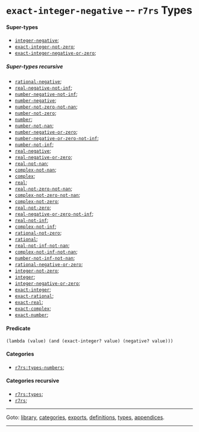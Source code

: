 

<a id='type__r7rs__exact-integer-negative'></a>

# `exact-integer-negative` -- `r7rs` Types


<a id='type__r7rs__exact-integer-negative__super-types'></a>

#### Super-types

 * [`integer-negative`](../../r7rs/types/integer-negative.md#type__r7rs__integer-negative);
 * [`exact-integer-not-zero`](../../r7rs/types/exact-integer-not-zero.md#type__r7rs__exact-integer-not-zero);
 * [`exact-integer-negative-or-zero`](../../r7rs/types/exact-integer-negative-or-zero.md#type__r7rs__exact-integer-negative-or-zero);


<a id='type__r7rs__exact-integer-negative__super-types-recursive'></a>

##### Super-types recursive

 * [`rational-negative`](../../r7rs/types/rational-negative.md#type__r7rs__rational-negative);
 * [`real-negative-not-inf`](../../r7rs/types/real-negative-not-inf.md#type__r7rs__real-negative-not-inf);
 * [`number-negative-not-inf`](../../r7rs/types/number-negative-not-inf.md#type__r7rs__number-negative-not-inf);
 * [`number-negative`](../../r7rs/types/number-negative.md#type__r7rs__number-negative);
 * [`number-not-zero-not-nan`](../../r7rs/types/number-not-zero-not-nan.md#type__r7rs__number-not-zero-not-nan);
 * [`number-not-zero`](../../r7rs/types/number-not-zero.md#type__r7rs__number-not-zero);
 * [`number`](../../r7rs/types/number.md#type__r7rs__number);
 * [`number-not-nan`](../../r7rs/types/number-not-nan.md#type__r7rs__number-not-nan);
 * [`number-negative-or-zero`](../../r7rs/types/number-negative-or-zero.md#type__r7rs__number-negative-or-zero);
 * [`number-negative-or-zero-not-inf`](../../r7rs/types/number-negative-or-zero-not-inf.md#type__r7rs__number-negative-or-zero-not-inf);
 * [`number-not-inf`](../../r7rs/types/number-not-inf.md#type__r7rs__number-not-inf);
 * [`real-negative`](../../r7rs/types/real-negative.md#type__r7rs__real-negative);
 * [`real-negative-or-zero`](../../r7rs/types/real-negative-or-zero.md#type__r7rs__real-negative-or-zero);
 * [`real-not-nan`](../../r7rs/types/real-not-nan.md#type__r7rs__real-not-nan);
 * [`complex-not-nan`](../../r7rs/types/complex-not-nan.md#type__r7rs__complex-not-nan);
 * [`complex`](../../r7rs/types/complex.md#type__r7rs__complex);
 * [`real`](../../r7rs/types/real.md#type__r7rs__real);
 * [`real-not-zero-not-nan`](../../r7rs/types/real-not-zero-not-nan.md#type__r7rs__real-not-zero-not-nan);
 * [`complex-not-zero-not-nan`](../../r7rs/types/complex-not-zero-not-nan.md#type__r7rs__complex-not-zero-not-nan);
 * [`complex-not-zero`](../../r7rs/types/complex-not-zero.md#type__r7rs__complex-not-zero);
 * [`real-not-zero`](../../r7rs/types/real-not-zero.md#type__r7rs__real-not-zero);
 * [`real-negative-or-zero-not-inf`](../../r7rs/types/real-negative-or-zero-not-inf.md#type__r7rs__real-negative-or-zero-not-inf);
 * [`real-not-inf`](../../r7rs/types/real-not-inf.md#type__r7rs__real-not-inf);
 * [`complex-not-inf`](../../r7rs/types/complex-not-inf.md#type__r7rs__complex-not-inf);
 * [`rational-not-zero`](../../r7rs/types/rational-not-zero.md#type__r7rs__rational-not-zero);
 * [`rational`](../../r7rs/types/rational.md#type__r7rs__rational);
 * [`real-not-inf-not-nan`](../../r7rs/types/real-not-inf-not-nan.md#type__r7rs__real-not-inf-not-nan);
 * [`complex-not-inf-not-nan`](../../r7rs/types/complex-not-inf-not-nan.md#type__r7rs__complex-not-inf-not-nan);
 * [`number-not-inf-not-nan`](../../r7rs/types/number-not-inf-not-nan.md#type__r7rs__number-not-inf-not-nan);
 * [`rational-negative-or-zero`](../../r7rs/types/rational-negative-or-zero.md#type__r7rs__rational-negative-or-zero);
 * [`integer-not-zero`](../../r7rs/types/integer-not-zero.md#type__r7rs__integer-not-zero);
 * [`integer`](../../r7rs/types/integer.md#type__r7rs__integer);
 * [`integer-negative-or-zero`](../../r7rs/types/integer-negative-or-zero.md#type__r7rs__integer-negative-or-zero);
 * [`exact-integer`](../../r7rs/types/exact-integer.md#type__r7rs__exact-integer);
 * [`exact-rational`](../../r7rs/types/exact-rational.md#type__r7rs__exact-rational);
 * [`exact-real`](../../r7rs/types/exact-real.md#type__r7rs__exact-real);
 * [`exact-complex`](../../r7rs/types/exact-complex.md#type__r7rs__exact-complex);
 * [`exact-number`](../../r7rs/types/exact-number.md#type__r7rs__exact-number);


<a id='type__r7rs__exact-integer-negative__predicate'></a>

#### Predicate

````
(lambda (value) (and (exact-integer? value) (negative? value)))
````


<a id='type__r7rs__exact-integer-negative__categories'></a>

#### Categories

 * [`r7rs:types-numbers`](../../r7rs/categories/r7rs_3a_types-numbers.md#category__r7rs__r7rs_3a_types-numbers);


<a id='type__r7rs__exact-integer-negative__categories-recursive'></a>

#### Categories recursive

 * [`r7rs:types`](../../r7rs/categories/r7rs_3a_types.md#category__r7rs__r7rs_3a_types);
 * [`r7rs`](../../r7rs/categories/r7rs.md#category__r7rs__r7rs);

----

Goto: [library](../../r7rs/_index.md#library__r7rs), [categories](../../r7rs/categories/_index.md#toc__r7rs__categories), [exports](../../r7rs/exports/_index.md#toc__r7rs__exports), [definitions](../../r7rs/definitions/_index.md#toc__r7rs__definitions), [types](../../r7rs/types/_index.md#toc__r7rs__types), [appendices](../../r7rs/appendices/_index.md#toc__r7rs__appendices).

----

